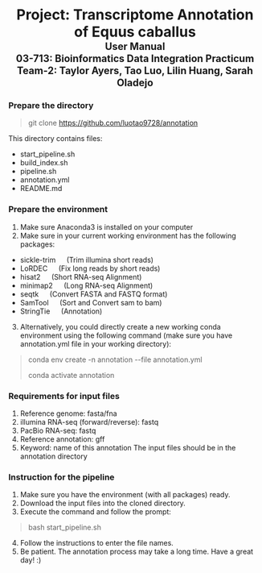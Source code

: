 <h1 align="center">
  <b>Project: Transcriptome Annotation of Equus caballus</b>
  <br>
  <sub><sup><b>User Manual</b></sup></sub>
  <br>
  <sub><sup><b>03-713: Bioinformatics Data Integration Practicum</b></sup></sub>
  <br>
  <sub><sup><b>Team-2: Taylor Ayers, Tao Luo, Lilin Huang, Sarah Oladejo</b></sup></sub>
  <br>
</h1>

### Prepare the directory
> git clone https://github.com/luotao9728/annotation   

This directory contains files:  
* start_pipeline.sh
* build_index.sh
* pipeline.sh
* annotation.yml
* README.md

### Prepare the environment
1. Make sure Anaconda3 is installed on your computer
2. Make sure in your current working environment has the following packages:
* sickle-trim &emsp; (Trim illumina short reads)
* LoRDEC &emsp; (Fix long reads by short reads)
* hisat2       &emsp;   (Short RNA-seq Alignment)
* minimap2       &emsp;   (Long RNA-seq Alignment)
* seqtk      &emsp;     (Convert FASTA and FASTQ format)
* SamTool     &emsp;    (Sort and Convert sam to bam)
* StringTie    &emsp;   (Annotation)
3. Alternatively, you could directly create a new working conda environment using the following command 
(make sure you have annotation.yml file in your working directory):
> conda env create -n annotation --file annotation.yml
> 
> conda activate annotation

### Requirements for input files
1. Reference genome: fasta/fna
2. illumina RNA-seq (forward/reverse): fastq
3. PacBio RNA-seq: fastq
4. Reference annotation: gff
5. Keyword: name of this annotation
The input files should be in the annotation directory

### Instruction for the pipeline
1. Make sure you have the environment (with all packages) ready.
2. Download the input files into the cloned directory.
3. Execute the command and follow the prompt:
> bash start_pipeline.sh
4. Follow the instructions to enter the file names.
5. Be patient. The annotation process may take a long time. Have a great day! :)
